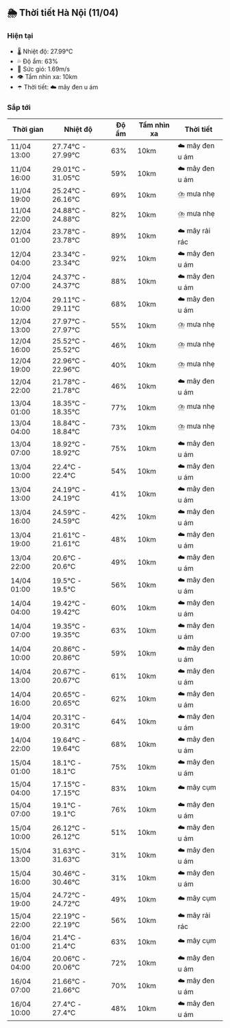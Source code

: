 ## 🌦️ Thời tiết Hà Nội (11/04)

### Hiện tại

- 🌡️ Nhiệt độ: 27.99℃
- 💦 Độ ẩm: 63%
- 💨 Sức gió: 1.69m/s
- 👁️ Tầm nhìn xa: 10km
- ☂️ Thời tiết: ☁️ mây đen u ám

### Sắp tới

| Thời gian | Nhiệt độ | Độ ẩm | Tầm nhìn xa | Thời tiết |
| --- | --- | --- | --- | --- |
| 11/04 13:00 | 27.74℃ - 27.99℃ | 63% | 10km | ☁️ mây đen u ám |
| 11/04 16:00 | 29.01℃ - 31.05℃ | 59% | 10km | ☁️ mây đen u ám |
| 11/04 19:00 | 25.24℃ - 26.16℃ | 69% | 10km | ⛈️ mưa nhẹ |
| 11/04 22:00 | 24.88℃ - 24.88℃ | 82% | 10km | ⛈️ mưa nhẹ |
| 12/04 01:00 | 23.78℃ - 23.78℃ | 89% | 10km | ☁️ mây rải rác |
| 12/04 04:00 | 23.34℃ - 23.34℃ | 92% | 10km | ☁️ mây đen u ám |
| 12/04 07:00 | 24.37℃ - 24.37℃ | 88% | 10km | ☁️ mây đen u ám |
| 12/04 10:00 | 29.11℃ - 29.11℃ | 68% | 10km | ☁️ mây đen u ám |
| 12/04 13:00 | 27.97℃ - 27.97℃ | 55% | 10km | ⛈️ mưa nhẹ |
| 12/04 16:00 | 25.52℃ - 25.52℃ | 46% | 10km | ⛈️ mưa nhẹ |
| 12/04 19:00 | 22.96℃ - 22.96℃ | 40% | 10km | ⛈️ mưa nhẹ |
| 12/04 22:00 | 21.78℃ - 21.78℃ | 46% | 10km | ☁️ mây đen u ám |
| 13/04 01:00 | 18.35℃ - 18.35℃ | 77% | 10km | ⛈️ mưa nhẹ |
| 13/04 04:00 | 18.84℃ - 18.84℃ | 73% | 10km | ⛈️ mưa nhẹ |
| 13/04 07:00 | 18.92℃ - 18.92℃ | 75% | 10km | ☁️ mây đen u ám |
| 13/04 10:00 | 22.4℃ - 22.4℃ | 54% | 10km | ☁️ mây đen u ám |
| 13/04 13:00 | 24.19℃ - 24.19℃ | 41% | 10km | ☁️ mây đen u ám |
| 13/04 16:00 | 24.59℃ - 24.59℃ | 42% | 10km | ☁️ mây đen u ám |
| 13/04 19:00 | 21.61℃ - 21.61℃ | 48% | 10km | ☁️ mây đen u ám |
| 13/04 22:00 | 20.6℃ - 20.6℃ | 49% | 10km | ☁️ mây đen u ám |
| 14/04 01:00 | 19.5℃ - 19.5℃ | 56% | 10km | ☁️ mây đen u ám |
| 14/04 04:00 | 19.42℃ - 19.42℃ | 60% | 10km | ☁️ mây đen u ám |
| 14/04 07:00 | 19.35℃ - 19.35℃ | 63% | 10km | ☁️ mây đen u ám |
| 14/04 10:00 | 20.86℃ - 20.86℃ | 59% | 10km | ☁️ mây đen u ám |
| 14/04 13:00 | 20.67℃ - 20.67℃ | 61% | 10km | ☁️ mây đen u ám |
| 14/04 16:00 | 20.65℃ - 20.65℃ | 62% | 10km | ☁️ mây đen u ám |
| 14/04 19:00 | 20.31℃ - 20.31℃ | 64% | 10km | ☁️ mây đen u ám |
| 14/04 22:00 | 19.64℃ - 19.64℃ | 68% | 10km | ☁️ mây đen u ám |
| 15/04 01:00 | 18.1℃ - 18.1℃ | 75% | 10km | ☁️ mây đen u ám |
| 15/04 04:00 | 17.15℃ - 17.15℃ | 83% | 10km | ☁️ mây cụm |
| 15/04 07:00 | 19.1℃ - 19.1℃ | 76% | 10km | ☁️ mây đen u ám |
| 15/04 10:00 | 26.12℃ - 26.12℃ | 51% | 10km | ☁️ mây đen u ám |
| 15/04 13:00 | 31.63℃ - 31.63℃ | 31% | 10km | ☁️ mây đen u ám |
| 15/04 16:00 | 30.46℃ - 30.46℃ | 31% | 10km | ☁️ mây đen u ám |
| 15/04 19:00 | 24.72℃ - 24.72℃ | 49% | 10km | ☁️ mây cụm |
| 15/04 22:00 | 22.19℃ - 22.19℃ | 56% | 10km | ☁️ mây rải rác |
| 16/04 01:00 | 21.4℃ - 21.4℃ | 63% | 10km | ☁️ mây cụm |
| 16/04 04:00 | 20.06℃ - 20.06℃ | 72% | 10km | ☁️ mây đen u ám |
| 16/04 07:00 | 21.66℃ - 21.66℃ | 70% | 10km | ☁️ mây đen u ám |
| 16/04 10:00 | 27.4℃ - 27.4℃ | 48% | 10km | ☁️ mây đen u ám |

